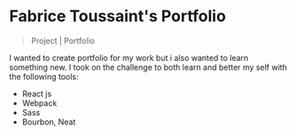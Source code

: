 # Fabrice Toussaint's Portfolio
>Project | Portfolio

I wanted to create  portfolio for my work but i also wanted to learn something new. I took on the challenge to both learn and better my self with the following tools:

* React js
* Webpack
* Sass
* Bourbon, Neat
